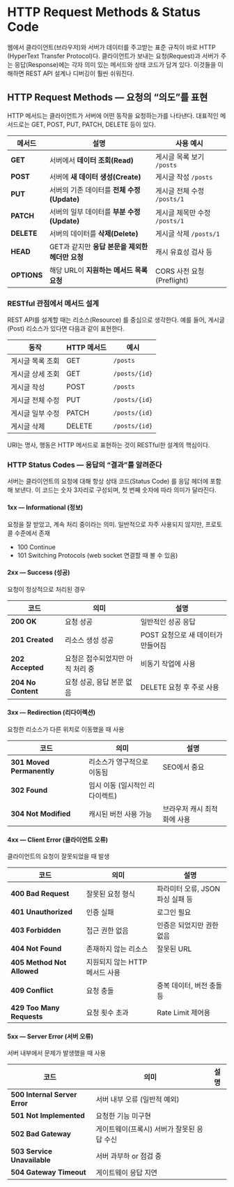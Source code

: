 # HTTP Request Methods & Status Code
웹에서 클라이언트(브라우저)와 서버가 데이터를 주고받는 표준 규칙이 바로 HTTP (HyperText Transfer Protocol)다. 클라이언트가 보내는 요청(Request)과 서버가 주는 응답(Response)에는 각자 의미 있는 메서드와 상태 코드가 담겨 있다. 이것들을 이해하면 REST API 설계나 디버깅이 훨씬 쉬워진다.

## HTTP Request Methods — 요청의 “의도”를 표현
HTTP 메서드는 클라이언트가 서버에 어떤 동작을 요청하는가를 나타낸다. 대표적인 메서드로는 GET, POST, PUT, PATCH, DELETE 등이 있다.

| 메서드         | 설명                             | 사용 예시                  |
| ----------- | ------------------------------ | ---------------------- |
| **GET**     | 서버에서 **데이터 조회(Read)**          | 게시글 목록 보기 `/posts`     |
| **POST**    | 서버에 **새 데이터 생성(Create)**       | 게시글 작성 `/posts`        |
| **PUT**     | 서버의 기존 데이터를 **전체 수정(Update)**  | 게시글 전체 수정 `/posts/1`   |
| **PATCH**   | 서버의 일부 데이터를 **부분 수정(Update)**  | 게시글 제목만 수정 `/posts/1`  |
| **DELETE**  | 서버의 데이터를 **삭제(Delete)**        | 게시글 삭제 `/posts/1`      |
| **HEAD**    | GET과 같지만 **응답 본문을 제외한 헤더만 요청** | 캐시 유효성 검사 등            |
| **OPTIONS** | 해당 URL이 **지원하는 메서드 목록 요청**     | CORS 사전 요청 (Preflight) |

### RESTful 관점에서 메서드 설계
REST API를 설계할 때는 리소스(Resource) 를 중심으로 생각한다. 예를 들어, 게시글(Post) 리소스가 있다면 다음과 같이 표현한다.

| 동작        | HTTP 메서드 | 예시            |
| --------- | -------- | ------------- |
| 게시글 목록 조회 | GET      | `/posts`      |
| 게시글 상세 조회 | GET      | `/posts/{id}` |
| 게시글 작성    | POST     | `/posts`      |
| 게시글 전체 수정 | PUT      | `/posts/{id}` |
| 게시글 일부 수정 | PATCH    | `/posts/{id}` |
| 게시글 삭제    | DELETE   | `/posts/{id}` |
URI는 명사, 행동은 HTTP 메서드로 표현하는 것이 RESTful한 설계의 핵심이다.

### HTTP Status Codes — 응답의 “결과”를 알려준다
서버는 클라이언트의 요청에 대해 항상 상태 코드(Status Code) 를 응답 헤더에 포함해 보낸다. 이 코드는 숫자 3자리로 구성되며, 첫 번째 숫자에 따라 의미가 달라진다.

#### 1xx — Informational (정보)
요청을 잘 받았고, 계속 처리 중이라는 의미.
일반적으로 자주 사용되지 않지만, 프로토콜 수준에서 존재
 - 100 Continue
 - 101 Switching Protocols (web socket 연결할 때 볼 수 있음)

#### 2xx — Success (성공)
요청이 정상적으로 처리된 경우

| 코드                 | 의미                 | 설명                    |
| ------------------ | ------------------ | --------------------- |
| **200 OK**         | 요청 성공              | 일반적인 성공 응답            |
| **201 Created**    | 리소스 생성 성공          | POST 요청으로 새 데이터가 만들어짐 |
| **202 Accepted**   | 요청은 접수되었지만 아직 처리 중 | 비동기 작업에 사용            |
| **204 No Content** | 요청 성공, 응답 본문 없음    | DELETE 요청 후 주로 사용     |

#### 3xx — Redirection (리다이렉션)
요청한 리소스가 다른 위치로 이동했을 때 사용

| 코드                        | 의미                 | 설명              |
| ------------------------- | ------------------ | --------------- |
| **301 Moved Permanently** | 리소스가 영구적으로 이동됨     | SEO에서 중요        |
| **302 Found**             | 임시 이동 (일시적인 리다이렉트) |                 |
| **304 Not Modified**      | 캐시된 버전 사용 가능       | 브라우저 캐시 최적화에 사용 |

#### 4xx — Client Error (클라이언트 오류)
클라이언트의 요청이 잘못되었을 때 발생

| 코드                         | 의미                  | 설명                    |
| -------------------------- | ------------------- | --------------------- |
| **400 Bad Request**        | 잘못된 요청 형식           | 파라미터 오류, JSON 파싱 실패 등 |
| **401 Unauthorized**       | 인증 실패               | 로그인 필요                |
| **403 Forbidden**          | 접근 권한 없음            | 인증은 되었지만 권한 없음        |
| **404 Not Found**          | 존재하지 않는 리소스         | 잘못된 URL               |
| **405 Method Not Allowed** | 지원되지 않는 HTTP 메서드 사용 |                       |
| **409 Conflict**           | 요청 충돌               | 중복 데이터, 버전 충돌 등       |
| **429 Too Many Requests**  | 요청 횟수 초과            | Rate Limit 제어용        |

#### 5xx — Server Error (서버 오류)
서버 내부에서 문제가 발생했을 때 사용

| 코드                            | 의미                       | 설명 |
| ----------------------------- | ------------------------ | -- |
| **500 Internal Server Error** | 서버 내부 오류 (일반적 예외)        |    |
| **501 Not Implemented**       | 요청한 기능 미구현               |    |
| **502 Bad Gateway**           | 게이트웨이(프록시) 서버가 잘못된 응답 수신 |    |
| **503 Service Unavailable**   | 서버 과부하 or 점검 중           |    |
| **504 Gateway Timeout**       | 게이트웨이 응답 지연              |    |
